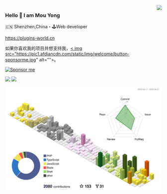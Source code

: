 <img align="right" src="https://github-readme-stats.vercel.app/api?username=mouyong&show_icons=true&icon_color=805AD5&text_color=718096&bg_color=ffffff&hide_title=true" />

### Hello 👋 I am Mou Yong

🇨🇳 Shenzhen,China・🕹Web developer

https://plugins-world.cn

如果你喜欢我的项目并想支持我，<a href="https://afdian.net/a/afdian">< img  src="https://pic1.afdiancdn.com/static/img/welcome/button-sponsorme.jpg" alt=""></a >。

<!-- ![](https://gitwar.herokuapp.com/badge?username=mouyong&style=for-the-badge) -->


[![Sponsor me](https://github.com/mouyong/mouyong/blob/master/sponsor-me-button-s.svg?raw=true)](https://github.com/sponsors/mouyong)

![](http://github-profile-summary-cards.vercel.app/api/cards/profile-details?username=mouyong&theme=github)
![](http://github-profile-summary-cards.vercel.app/api/cards/repos-per-language?username=mouyong&theme=github)


![](./profile-3d-contrib/profile-south-season-animate.svg)
